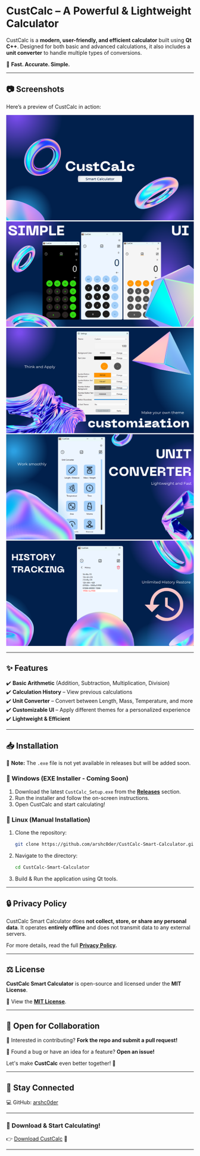 # **CustCalc – A Powerful & Lightweight Calculator**  

CustCalc is a **modern, user-friendly, and efficient calculator** built using **Qt C++**. Designed for both basic and advanced calculations, it also includes a **unit converter** to handle multiple types of conversions.  

🚀 **Fast. Accurate. Simple.**  

---

## **📷 Screenshots**  
Here’s a preview of CustCalc in action:  

![Screenshot 1](https://raw.githubusercontent.com/arshc0der/CustCalc-Smart-Calculator/refs/heads/main/ScreenShots_preview/1.png)  
![Screenshot 2](https://raw.githubusercontent.com/arshc0der/CustCalc-Smart-Calculator/refs/heads/main/ScreenShots_preview/2.png)  
![Screenshot 3](https://raw.githubusercontent.com/arshc0der/CustCalc-Smart-Calculator/refs/heads/main/ScreenShots_preview/3.png)  
![Screenshot 4](https://raw.githubusercontent.com/arshc0der/CustCalc-Smart-Calculator/refs/heads/main/ScreenShots_preview/4.png)  
![Screenshot 5](https://raw.githubusercontent.com/arshc0der/CustCalc-Smart-Calculator/refs/heads/main/ScreenShots_preview/5.png)  

---

## **✨ Features**  
✔️ **Basic Arithmetic** (Addition, Subtraction, Multiplication, Division)    
✔️ **Calculation History** – View previous calculations  
✔️ **Unit Converter** – Convert between Length, Mass, Temperature, and more  
✔️ **Customizable UI** – Apply different themes for a personalized experience  
✔️ **Lightweight & Efficient**  

---

## **📥 Installation**  
🚧 **Note:** The `.exe` file is not yet available in releases but will be added soon.  

### **🔹 Windows (EXE Installer - Coming Soon)**  
1. Download the latest `CustCalc_Setup.exe` from the **[Releases](https://github.com/arshc0der/CustCalc-Smart-Calculator/releases)** section.  
2. Run the installer and follow the on-screen instructions.  
3. Open CustCalc and start calculating!  

### **🔹 Linux (Manual Installation)**  
1. Clone the repository:  
   ```sh
   git clone https://github.com/arshc0der/CustCalc-Smart-Calculator.git
   ```  
2. Navigate to the directory:  
   ```sh
   cd CustCalc-Smart-Calculator
   ```  
3. Build & Run the application using Qt tools.  

---

## **🔒 Privacy Policy**  
CustCalc Smart Calculator does **not collect, store, or share any personal data**. It operates **entirely offline** and does not transmit data to any external servers.  

For more details, read the full **[Privacy Policy](https://github.com/arshc0der/CustCalc-Smart-Calculator/blob/main/privacy-policy.md).**  

---

## **⚖️ License**  
**CustCalc Smart Calculator** is open-source and licensed under the **MIT License**.  

🔗 View the **[MIT License](https://github.com/arshc0der/CustCalc-Smart-Calculator/blob/main/LICENSE)**.  

---

## **🤝 Open for Collaboration**  
🎯 Interested in contributing? **Fork the repo and submit a pull request!**  

🔹 Found a bug or have an idea for a feature? **Open an issue!**  

Let's make **CustCalc** even better together! 🚀  

---

## **📌 Stay Connected**  
💻 GitHub: [arshc0der](https://github.com/arshc0der)

---

### **🔗 Download & Start Calculating!**  
👉 [Download CustCalc](https://github.com/arshc0der/CustCalc-Smart-Calculator/releases) 🚀  

---